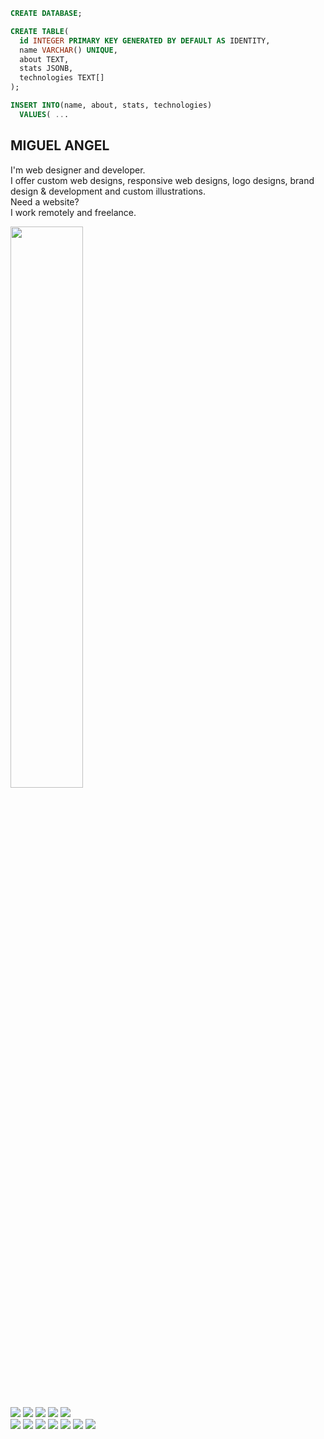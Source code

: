 ```sql
CREATE DATABASE;
```

```sql
CREATE TABLE(
  id INTEGER PRIMARY KEY GENERATED BY DEFAULT AS IDENTITY,
  name VARCHAR() UNIQUE,
  about TEXT,
  stats JSONB,
  technologies TEXT[]
);
```

```sql
INSERT INTO(name, about, stats, technologies)
  VALUES( ...
```

## MIGUEL ANGEL

I'm web designer and developer. <br />
I offer custom web designs, responsive web designs, logo designs, brand design & development and custom illustrations. <br />
Need a website? <br />
I work remotely and freelance.

<div align="left">
  <img width="48%" src="https://github-readme-stats.vercel.app/api?username=miguelangelcipriano&show=reviews,discussions_started,discussions_answered,prs_merged,prs_merged_percentage&show_icons=true&theme=transparent&title_color=ff7b72&text_color=fff&icon_color=ff7b72&border_color=3B4048" />
</div>

<br />

<div align="left">
  <img src="https://img.shields.io/badge/-Javascript-000?style=for-the-badge&logo=javascript&color=151515&logoColor=000&labelColor=ff7b72">
  <img src="https://img.shields.io/badge/-Node.JS-000?style=for-the-badge&logo=node.js&color=151515&logoColor=000&labelColor=ff7b72">
  <img src="https://img.shields.io/badge/-Express.JS-000?style=for-the-badge&logo=express&color=151515&logoColor=000&labelColor=ff7b72">
  <img src="https://img.shields.io/badge/-Sequelize-000?style=for-the-badge&logo=sequelize&color=151515&logoColor=000&labelColor=ff7b72">
  <img src="https://img.shields.io/badge/-PostgreSQL-000?style=for-the-badge&logo=postgresql&color=151515&logoColor=000&labelColor=ff7b72">
</div>
<div align="left">
  <img src="https://img.shields.io/badge/-React.JS-000?style=for-the-badge&logo=react&color=151515&logoColor=000&labelColor=ff7b72">
  <img src="https://img.shields.io/badge/-Redux-000?style=for-the-badge&logo=redux&color=151515&logoColor=000&labelColor=ff7b72">
  <img src="https://img.shields.io/badge/-Figma-000?style=for-the-badge&logo=figma&color=151515&logoColor=000&labelColor=ff7b72">
  <img src="https://img.shields.io/badge/-Bootstrap-000?style=for-the-badge&logo=bootstrap&color=151515&logoColor=000&labelColor=ff7b72">
    <img src="https://img.shields.io/badge/-CSS-000?style=for-the-badge&logo=css3&color=151515&logoColor=000&labelColor=ff7b72">
  <img src="https://img.shields.io/badge/-HTML-000?style=for-the-badge&logo=html5&color=151515&logoColor=000&labelColor=ff7b72">
  <img src="https://img.shields.io/badge/-GIT-000?style=for-the-badge&logo=git&color=151515&logoColor=000&labelColor=ff7b72">  
</div>
